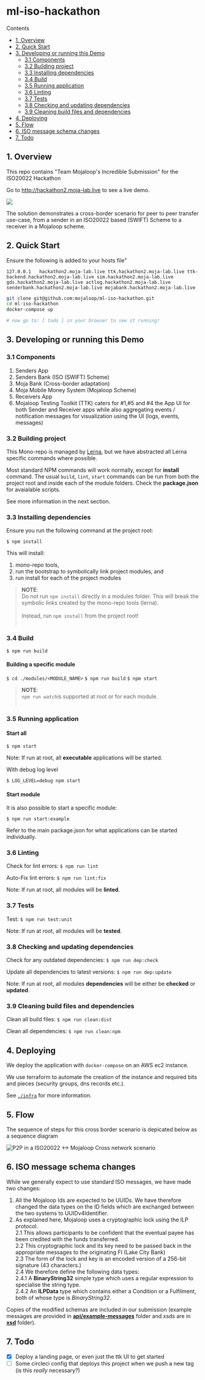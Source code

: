 # ml-iso-hackathon

Contents

- [1. Overview](#1-overview)
- [2. Quick Start](#2-quick-start)
- [3. Developing or running this Demo](#3-developing-or-running-this-demo)
  * [3.1 Components](#31-components)
  * [3.2 Building project](#32-building-project)
  * [3.3 Installing dependencies](#33-installing-dependencies)
  * [3.4 Build](#34-build)
  * [3.5 Running application](#35-running-application)
  * [3.6 Linting](#36-linting)
  * [3.7 Tests](#37-tests)
  * [3.8 Checking and updating dependencies](#38-checking-and-updating-dependencies)
  * [3.9 Cleaning build files and dependencies](#39-cleaning-build-files-and-dependencies)
- [4. Deploying](#4-deploying)
- [5. Flow](#5-Flow)
- [6. ISO message schema changes](#6-iso-message-schema-changes)
- [7. Todo](#7-todo)

## 1. Overview

This repo contains "Team Mojaloop's Incredible Submission" for the ISO20022 Hackathon

Go to http://hackathon2.moja-lab.live to see a live demo.

![](./docs/arch.png)

The solution demonstrates a cross-border scenario for peer to peer transfer use-case, from a sender in an ISO20022 based (SWIFT) Scheme to a receiver in a Mojaloop scheme.

## 2. Quick Start

Ensure the following is added to your hosts file"

```hosts
127.0.0.1   hackathon2.moja-lab.live ttk.hackathon2.moja-lab.live ttk-backend.hackathon2.moja-lab.live sim.hackathon2.moja-lab.live gds.hackathon2.moja-lab.live actlog.hackathon2.moja-lab.live senderbank.hackathon2.moja-lab.live mojabank.hackathon2.moja-lab.live
```

```bash
git clone git@github.com:mojaloop/ml-iso-hackathon.git
cd ml-iso-hackathon
docker-compose up

# now go to: [ todo ] in your browser to see it running!
```

## 3. Developing or running this Demo

### 3.1 Components

1. Senders App
2. Senders Bank (ISO (SWIFT) Scheme)
3. Moja Bank (Cross-border adaptation)
4. Moja Mobile Money System (Mojaloop Scheme)
5. Receivers App
6. Mojaloop Testing Toolkit (TTK) caters for #1,#5 and #4 the App UI for both Sender and Receiver apps while also aggregating events / notification messages for visualization using the UI (logs, events, messages)

### 3.2 Building project

This Mono-repo is managed by [Lerna](https://github.com/lerna/lerna), but we have abstracted all Lerna specific commands where possible.

Most standard NPM commands will work normally, except for __install__ command. The usual `build`, `lint`, `start` commands can be run from both the project root and inside each of the module folders. Check the __package.json__ for avaialable scripts.

See more information in the next section.

### 3.3 Installing dependencies

Ensure you run the following command at the project root:

`$ npm install`

This will install:
1. mono-repo tools,
2. run the bootstrap to symbolically link project modules, and
3. run install for each of the project modules

> **NOTE**:<br/>
> Do not run `npm install` directly in a modules folder. This will break the symbolic links created by the mono-repo tools (lerna). <br/><br/>
> Instead, run `npm install` from the project root!<br/><br/>

### 3.4 Build

`$ npm run build`

#### Building a specific module

`$ cd ./modules/<MODULE_NAME>`
`$ npm run build`
`$ npm start`

> **NOTE**:<br/>
> `npm run watch`is supported at root or for each module. <br/><br/>

### 3.5 Running application

#### Start all

`$ npm start`

Note: If run at root, all __executable__ applications will be started.

With debug log level

`$ LOG_LEVEL=debug npm start`

#### Start module

It is also possible to start a specific module:

`$ npm run start:example`

Refer to the main package.json for what applications can be started individually.

### 3.6 Linting

Check for lint errors:
`$ npm run lint`

Auto-Fix lint errors:
`$ npm run lint:fix`

Note: If run at root, all modules will be __linted__.

### 3.7 Tests

Test:
`$ npm run test:unit`

Note: If run at root, all modules will be __tested__.

### 3.8 Checking and updating dependencies

Check for any outdated dependencies:
`$ npm run dep:check`

Update all dependencies to latest versions:
`$ npm run dep:update`

Note: If run at root, all modules __dependencies__ will be either be __checked__ or __updated__.

### 3.9 Cleaning build files and dependencies

Clean all build files:
`$ npm run clean:dist`

Clean all dependencies:
`$ npm run clean:npm`

## 4. Deploying

We deploy the application with `docker-compose` on an AWS ec2 instance.

We use terraform to automate the creation of the instance and required bits and pieces (security groups, dns records etc.).

See [`./infra`](./infra) for more information.

## 5. Flow

The sequence of steps for this cross border scenario is depicated below as a sequence diagram

![P2P in a ISO20022 <-> Mojaloop Cross network scenario](docs/iso20022-mojaloop-sequence.svg)

## 6. ISO message schema changes

While we generally expect to use standard ISO messages, we have made two changes:

1. All the Mojaloop Ids are expected to be UUIDs. We have therefore changed the data types on the ID fields which are exchanged between the two systems to UUIDv4Identifier.
2. As explained here, Mojaloop uses a cryptographic lock using the ILP protocol.<br/>
2.1 This allows participants to be confident that the eventual payee has been credited with the funds transferred.<br/>
2.2 This cryptographic lock and its key need to be passed back in the appropriate messages to the originating FI (Lake City Bank)<br/>
2.3 The form of the lock and key is an encoded version of a 256-bit signature (43 characters.)<br/>
2.4 We therefore define the following data types:<br/>
2.4.1 A **BinaryString32** simple type which uses a regular expression to specialise the string type.<br/>
2.4.2 An **ILPData** type which contains either a Condition or a Fulfilment, both of whose type is _BinaryString32_.<br/>

Copies of the modified schemas are included in our submission (example messages are provided in **[api/example-messages](./apis/example-messages)** folder and xsds are in **[xsd](./xsd)** folder).

## 7. Todo

- [x] Deploy a landing page, or even just the ttk UI to get started
- [ ] Some circleci config that deploys this project when we push a new tag (is this _really_ necessary?)